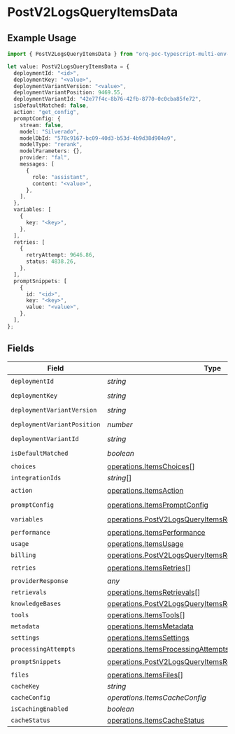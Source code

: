 # PostV2LogsQueryItemsData

## Example Usage

```typescript
import { PostV2LogsQueryItemsData } from "orq-poc-typescript-multi-env-version/models/operations";

let value: PostV2LogsQueryItemsData = {
  deploymentId: "<id>",
  deploymentKey: "<value>",
  deploymentVariantVersion: "<value>",
  deploymentVariantPosition: 9469.55,
  deploymentVariantId: "42e77f4c-8b76-42fb-8770-0c0cba85fe72",
  isDefaultMatched: false,
  action: "get_config",
  promptConfig: {
    stream: false,
    model: "Silverado",
    modelDbId: "578c9167-bc09-40d3-b53d-4b9d38d904a9",
    modelType: "rerank",
    modelParameters: {},
    provider: "fal",
    messages: [
      {
        role: "assistant",
        content: "<value>",
      },
    ],
  },
  variables: [
    {
      key: "<key>",
    },
  ],
  retries: [
    {
      retryAttempt: 9646.86,
      status: 4838.26,
    },
  ],
  promptSnippets: [
    {
      id: "<id>",
      key: "<key>",
      value: "<value>",
    },
  ],
};
```

## Fields

| Field                                                                                                                            | Type                                                                                                                             | Required                                                                                                                         | Description                                                                                                                      |
| -------------------------------------------------------------------------------------------------------------------------------- | -------------------------------------------------------------------------------------------------------------------------------- | -------------------------------------------------------------------------------------------------------------------------------- | -------------------------------------------------------------------------------------------------------------------------------- |
| `deploymentId`                                                                                                                   | *string*                                                                                                                         | :heavy_check_mark:                                                                                                               | N/A                                                                                                                              |
| `deploymentKey`                                                                                                                  | *string*                                                                                                                         | :heavy_check_mark:                                                                                                               | N/A                                                                                                                              |
| `deploymentVariantVersion`                                                                                                       | *string*                                                                                                                         | :heavy_check_mark:                                                                                                               | N/A                                                                                                                              |
| `deploymentVariantPosition`                                                                                                      | *number*                                                                                                                         | :heavy_check_mark:                                                                                                               | N/A                                                                                                                              |
| `deploymentVariantId`                                                                                                            | *string*                                                                                                                         | :heavy_check_mark:                                                                                                               | N/A                                                                                                                              |
| `isDefaultMatched`                                                                                                               | *boolean*                                                                                                                        | :heavy_check_mark:                                                                                                               | N/A                                                                                                                              |
| `choices`                                                                                                                        | [operations.ItemsChoices](../../models/operations/itemschoices.md)[]                                                             | :heavy_minus_sign:                                                                                                               | N/A                                                                                                                              |
| `integrationIds`                                                                                                                 | *string*[]                                                                                                                       | :heavy_minus_sign:                                                                                                               | N/A                                                                                                                              |
| `action`                                                                                                                         | [operations.ItemsAction](../../models/operations/itemsaction.md)                                                                 | :heavy_check_mark:                                                                                                               | N/A                                                                                                                              |
| `promptConfig`                                                                                                                   | [operations.ItemsPromptConfig](../../models/operations/itemspromptconfig.md)                                                     | :heavy_check_mark:                                                                                                               | N/A                                                                                                                              |
| `variables`                                                                                                                      | [operations.PostV2LogsQueryItemsResponseVariables](../../models/operations/postv2logsqueryitemsresponsevariables.md)[]           | :heavy_check_mark:                                                                                                               | N/A                                                                                                                              |
| `performance`                                                                                                                    | [operations.ItemsPerformance](../../models/operations/itemsperformance.md)                                                       | :heavy_minus_sign:                                                                                                               | N/A                                                                                                                              |
| `usage`                                                                                                                          | [operations.ItemsUsage](../../models/operations/itemsusage.md)                                                                   | :heavy_minus_sign:                                                                                                               | N/A                                                                                                                              |
| `billing`                                                                                                                        | [operations.PostV2LogsQueryItemsResponseBilling](../../models/operations/postv2logsqueryitemsresponsebilling.md)                 | :heavy_minus_sign:                                                                                                               | N/A                                                                                                                              |
| `retries`                                                                                                                        | [operations.ItemsRetries](../../models/operations/itemsretries.md)[]                                                             | :heavy_check_mark:                                                                                                               | N/A                                                                                                                              |
| `providerResponse`                                                                                                               | *any*                                                                                                                            | :heavy_minus_sign:                                                                                                               | N/A                                                                                                                              |
| `retrievals`                                                                                                                     | [operations.ItemsRetrievals](../../models/operations/itemsretrievals.md)[]                                                       | :heavy_minus_sign:                                                                                                               | N/A                                                                                                                              |
| `knowledgeBases`                                                                                                                 | [operations.PostV2LogsQueryItemsResponseKnowledgeBases](../../models/operations/postv2logsqueryitemsresponseknowledgebases.md)[] | :heavy_minus_sign:                                                                                                               | N/A                                                                                                                              |
| `tools`                                                                                                                          | [operations.ItemsTools](../../models/operations/itemstools.md)[]                                                                 | :heavy_minus_sign:                                                                                                               | N/A                                                                                                                              |
| `metadata`                                                                                                                       | [operations.ItemsMetadata](../../models/operations/itemsmetadata.md)                                                             | :heavy_minus_sign:                                                                                                               | N/A                                                                                                                              |
| `settings`                                                                                                                       | [operations.ItemsSettings](../../models/operations/itemssettings.md)                                                             | :heavy_minus_sign:                                                                                                               | N/A                                                                                                                              |
| `processingAttempts`                                                                                                             | [operations.ItemsProcessingAttempts](../../models/operations/itemsprocessingattempts.md)[]                                       | :heavy_minus_sign:                                                                                                               | N/A                                                                                                                              |
| `promptSnippets`                                                                                                                 | [operations.PostV2LogsQueryItemsResponsePromptSnippets](../../models/operations/postv2logsqueryitemsresponsepromptsnippets.md)[] | :heavy_check_mark:                                                                                                               | N/A                                                                                                                              |
| `files`                                                                                                                          | [operations.ItemsFiles](../../models/operations/itemsfiles.md)[]                                                                 | :heavy_minus_sign:                                                                                                               | N/A                                                                                                                              |
| `cacheKey`                                                                                                                       | *string*                                                                                                                         | :heavy_minus_sign:                                                                                                               | N/A                                                                                                                              |
| `cacheConfig`                                                                                                                    | *operations.ItemsCacheConfig*                                                                                                    | :heavy_minus_sign:                                                                                                               | N/A                                                                                                                              |
| `isCachingEnabled`                                                                                                               | *boolean*                                                                                                                        | :heavy_minus_sign:                                                                                                               | N/A                                                                                                                              |
| `cacheStatus`                                                                                                                    | [operations.ItemsCacheStatus](../../models/operations/itemscachestatus.md)                                                       | :heavy_minus_sign:                                                                                                               | N/A                                                                                                                              |